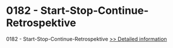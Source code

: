 # 0182 - Start-Stop-Continue-Retrospektive
0182 - Start-Stop-Continue-Retrospektive
[>> Detailed information](https://secure.shareit.com/shareit/product.html?productid=301008488&affiliateid=200057808)